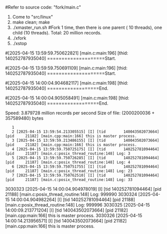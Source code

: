 #Refer to source code: "fork/main.c"
1. Come to "src/linux"
2. make clean; make
3. ./xmaster_run.sh
#Fork 1 time, then there is one parent ( 10 threads), one child (10 threads).  Total: 20 million records.
4. ./xfork 
5. ./xstop

#[2025-04-15 13:59:59.750622821] [main.c:main:196] [thid: 140252787935040] ====================Start.

#[2025-04-15 13:59:59.750691109] [main.c:main:196] [thid: 140252787935040] ====================Start.

#[2025-04-15 14:00:04.904682117] [main.c:main:198] [thid: 140252787935040] ==================End.

#[2025-04-15 14:00:04.905058491] [main.c:main:198] [thid: 140252787935040] ==================End.

Speed: 3.879728 million records per second
Size of file: (2000200036 + 357589480) bytes

       1 
       2 [2025-04-15 13:59:54.213305515] [I] [tid        140043502073664]        [pid     21182] [main.cpp:main:166] this is master process.
       3 [2025-04-15 13:59:59.213486155] [I] [tid        140043502073664]        [pid     21182] [main.cpp:main:166] this is master process.
       4 [2025-04-15 13:59:59.750725175] [I] [tid        140252781094464]        [pid     21187] [main.c:posix_thread_routine:148] Log: 3
       5 [2025-04-15 13:59:59.750726285] [I] [tid        140252781094464]        [pid     21187] [main.c:posix_thread_routine:148] Log: 4
       6 [2025-04-15 13:59:59.750751755] [I] [tid        140252781094464]        [pid     21187] [main.c:posix_thread_routine:148] Log: 23
       7 [2025-04-15 13:59:59.750762510] [I] [tid        140252781094464]        [pid     21187] [main.c:posix_thread_routine:148] Log: 33

3030323 [2025-04-15 14:00:04.904978019] [I] [tid        140252781094464]        [pid     21188] [main.c:posix_thread_routine:148] Log: 999990
3030324 [2025-04-15 14:00:04.904982264] [I] [tid        140252781094464]        [pid     21188] [main.c:posix_thread_routine:148] Log: 999996
3030325 [2025-04-15 14:00:09.213771204] [I] [tid        140043502073664]        [pid     21182] [main.cpp:main:166] this is master process.
3030326 [2025-04-15 14:00:14.213956571] [I] [tid        140043502073664]        [pid     21182] [main.cpp:main:166] this is master process.
